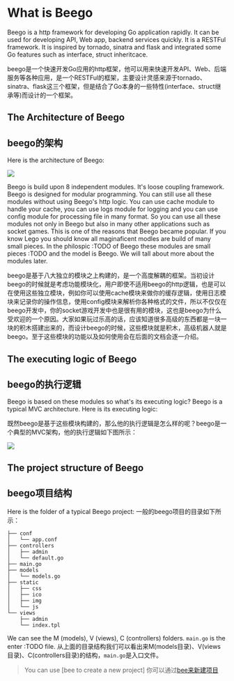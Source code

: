 # What is Beego
Beego is a http framework for developing Go application rapidly. It can be used for
developing API, Web app, backend services quickly. It is a RESTFul framework.
It is inspired by tornado, sinatra and flask and integrated some Go features
such as interface, struct inheritcace.

beego是一个快速开发Go应用的http框架，他可以用来快速开发API、Web、后端服务等各种应用，是一个RESTFul的框架，主要设计灵感来源于tornado、sinatra、flask这三个框架，但是结合了Go本身的一些特性(interface、struct继承等)而设计的一个框架。

## The Architecture of Beego
## beego的架构
Here is the architecture of Beego:


![](images/architecture.png)

Beego is build upon 8 independent modules. It's loose coupling
framework. Beego is designed for modular programming. You can still use all
these modules without using Beego's http logic. You can use cache module
to handle your cache, you can use logs module for logging and you can
use config module for processing file in many format. So you can use all these modules not only in Beego but also in many other applications such as socket games. This is one of the reasons that Beego became popular. If you know Lego you should know all maginaficent modles are build of many small pieces. In the philospic :TODO of Beego these modules are small pieces :TODO and the model is Beego. We will tall about more about the modules later.

beego是基于八大独立的模块之上构建的，是一个高度解耦的框架。当初设计beego的时候就是考虑功能模块化，用户即使不适用beego的http逻辑，也是可以在使用这些独立模块，例如你可以使用cache模块来做你的缓存逻辑，使用日志模块来记录你的操作信息，使用config模块来解析你各种格式的文件，所以不仅仅在beego开发中，你的socket游戏开发中也是很有用的模块，这也是beego为什么受欢迎的一个原因。大家如果玩过乐高的话，应该知道很多高级的东西都是一块一块的积木搭建出来的，而设计beego的时候，这些模块就是积木，高级机器人就是beego。至于这些模块的功能以及如何使用会在后面的文档会逐一介绍。

## The executing logic of Beego
## beego的执行逻辑

Beego is based on these modules so what's its executing logic? Beego is
a typical MVC architecture. Here is its executing logic:

既然beego是基于这些模块构建的，那么他的执行逻辑是怎么样的呢？beego是一个典型的MVC架构，他的执行逻辑如下图所示：

![](images/flow.png)

## The project structure of Beego
## beego项目结构

Here is the folder of a typical Beego project:
一般的beego项目的目录如下所示：

```
├── conf
│   └── app.conf   
├── controllers
│   ├── admin
│   └── default.go
├── main.go
├── models
│   └── models.go
├── static
│   ├── css
│   ├── ico
│   ├── img
│   └── js
└── views
    ├── admin
    └── index.tpl
```

We can see the M (models), V (views), C (controllers) folders. `main.go`
is the enter :TODO file.
从上面的目录结构我们可以看出来M(models目录)、V(views目录)、C(controllers目录)的结构，`main.go`是入口文件。

>You can use [bee to create a new project]
>你可以通过[bee来新建项目](bee.md)
